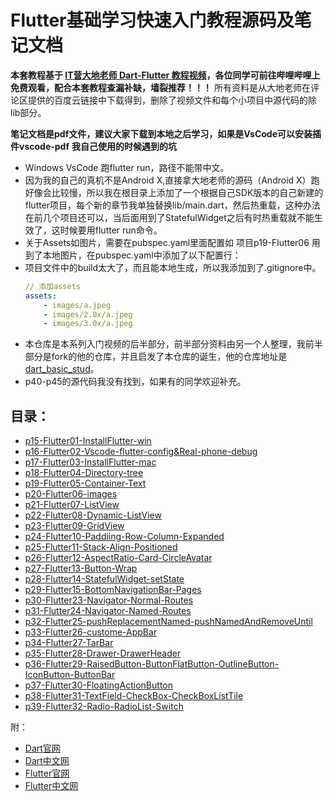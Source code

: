 # Flutter基础学习快速入门教程源码及笔记文档

**本套教程基于 [IT营大地老师 Dart-Flutter 教程视频](https://www.bilibili.com/video/av52490605?p=1)，各位同学可前往哔哩哔哩上免费观看，配合本套教程查漏补缺，墙裂推荐！！！**
所有资料是从大地老师在评论区提供的百度云链接中下载得到，删除了视频文件和每个小项目中源代码的除lib部分。

**笔记文档是pdf文件，建议大家下载到本地之后学习，如果是VsCode可以安装插件vscode-pdf**
**我自己使用的时候遇到的坑**
 * Windows VsCode 跑flutter run，路径不能带中文。
 * 因为我的自己的真机不是Android X,直接拿大地老师的源码（Android X）跑好像会比较慢，所以我在根目录上添加了一个根据自己SDK版本的自己新建的flutter项目，每个新的章节我单独替换lib/main.dart，然后热重载，这种办法在前几个项目还可以，当后面用到了StatefulWidget之后有时热重载就不能生效了，这时候要用flutter run命令。
 * 关于Assets如图片，需要在pubspec.yaml里面配置如 项目p19-Flutter06 用到了本地图片，在pubspec.yaml中添加了以下配置行：
 * 项目文件中的build太大了，而且能本地生成，所以我添加到了.gitignore中。
    ```yml
    // 添加assets
    assets:
        - images/a.jpeg
        - images/2.0x/a.jpeg
        - images/3.0x/a.jpeg   
    ```
* 本仓库是本系列入门视频的后半部分，前半部分资料由另一个人整理，我前半部分是fork的他的仓库，并且启发了本仓库的诞生，他的仓库地址是[dart_basic_stud](https://github.com/XPoet/dart-basic-study)。
* p40-p45的源代码我没有找到，如果有的同学欢迎补充。
## 目录：

- [p15-Flutter01-InstallFlutter-win](https://github.com/IcePigZDB/flutter-basic-study/tree/master/p15-Flutter01-InstallFlutter-win)
- [p16-Flutter02-Vscode-flutter-config&Real-phone-debug](https://github.com/IcePigZDB/flutter-basic-study/tree/master/p16-Flutter02-Vscode-flutter-config&Real-phone-debug)
- [p17-Flutter03-InstallFlutter-mac](https://github.com/IcePigZDB/flutter-basic-study/tree/master/p17-Flutter03-InstallFlutter-mac)
- [p18-Flutter04-Directory-tree](https://github.com/IcePigZDB/flutter-basic-study/tree/master/p18-Flutter04-Directory-tree)
- [p19-Flutter05-Container-Text](https://github.com/IcePigZDB/flutter-basic-study/tree/master/p19-Flutter05-Container-Text)
- [p20-Flutter06-images](https://github.com/IcePigZDB/flutter-basic-study/tree/master/p20-Flutter06-images)
- [p21-Flutter07-ListView](https://github.com/IcePigZDB/flutter-basic-study/tree/master/p21-Flutter07-ListView)
- [p22-Flutter08-Dynamic-ListView](https://github.com/IcePigZDB/flutter-basic-study/tree/master/p22-Flutter08-Dynamic-ListView)
- [p23-Flutter09-GridView](https://github.com/IcePigZDB/flutter-basic-study/tree/master/p23-Flutter09-GridView)
- [p24-Flutter10-Paddiing-Row-Column-Expanded](https://github.com/IcePigZDB/flutter-basic-study/tree/master/p24-Flutter10-Paddiing-Row-Column-Expanded)
- [p25-Flutter11-Stack-Align-Positioned](https://github.com/IcePigZDB/flutter-basic-study/tree/master/p25-Flutter11-Stack-Align-Positioned)
- [p26-Flutter12-AspectRatio-Card-CircleAvatar](https://github.com/IcePigZDB/flutter-basic-study/tree/master/p26-Flutter12-AspectRatio-Card-CircleAvatar)
- [p27-Flutter13-Button-Wrap](https://github.com/IcePigZDB/flutter-basic-study/tree/master/p27-Flutter13-Button-Wrap)
- [p28-Flutter14-StatefulWidget-setState](https://github.com/IcePigZDB/flutter-basic-study/tree/master/p28-Flutter14-StatefulWidget-setState)
- [p29-Flutter15-BottomNavigationBar-Pages](https://github.com/IcePigZDB/flutter-basic-study/tree/master/p29-Flutter15-BottomNavigationBar-Pages)
- [p30-Flutter23-Navigator-Normal-Routes](https://github.com/IcePigZDB/flutter-basic-study/tree/master/p30-Flutter23-Navigator-Normal-Routes)
- [p31-Flutter24-Navigator-Named-Routes](https://github.com/IcePigZDB/flutter-basic-study/tree/master/p31-Flutter24-Navigator-Named-Routes)
- [p32-Flutter25-pushReplacementNamed-pushNamedAndRemoveUntil](https://github.com/IcePigZDB/flutter-basic-study/tree/master/p32-Flutter25-pushReplacementNamed-pushNamedAndRemoveUntil)
- [p33-Flutter26-custome-AppBar](https://github.com/IcePigZDB/flutter-basic-study/tree/master/p33-Flutter26-custome-AppBar)
- [p34-Flutter27-TarBar](https://github.com/IcePigZDB/flutter-basic-study/tree/master/p34-Flutter27-TarBar)
- [p35-Flutter28-Drawer-DrawerHeader](https://github.com/IcePigZDB/flutter-basic-study/tree/master/p35-Flutter28-Drawer-DrawerHeader)
- [p36-Flutter29-RaisedButton-ButtonFlatButton-OutlineButton-IconButton-ButtonBar](https://github.com/IcePigZDB/flutter-basic-study/tree/master/p36-Flutter29-RaisedButton-ButtonFlatButton-OutlineButton-IconButton-ButtonBar)
- [p37-Flutter30-FloatingActionButton](https://github.com/IcePigZDB/flutter-basic-study/tree/master/p37-Flutter30-FloatingActionButton)
- [p38-Flutter31-TextField-CheckBox-CheckBoxListTile](https://github.com/IcePigZDB/flutter-basic-study/tree/master/p38-Flutter31-TextField-CheckBox-CheckBoxListTile)
- [p39-Flutter32-Radio-RadioList-Switch](https://github.com/IcePigZDB/flutter-basic-study/tree/master/p39-Flutter32-Radio-RadioList-Switch)


附：
- [Dart官网](https://dart.dev/)
- [Dart中文网](https://www.dartcn.com/)
- [Flutter官网](https://flutter.dev/)
- [Flutter中文网](https://flutterchina.club/)
